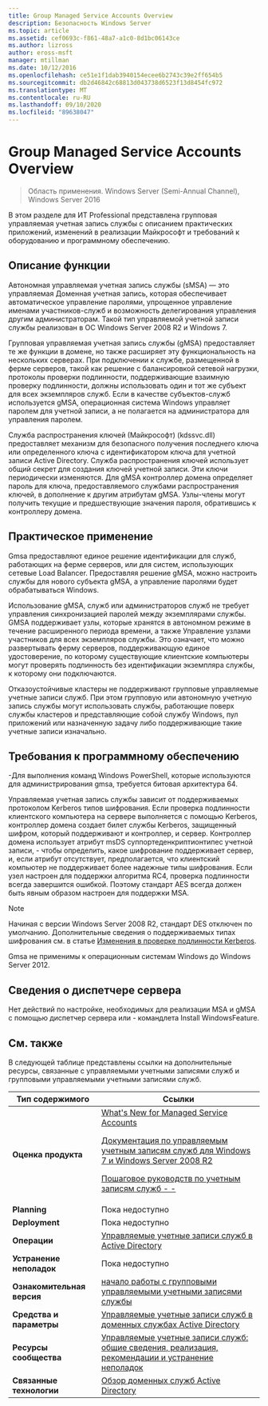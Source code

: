 ```yaml
---
title: Group Managed Service Accounts Overview
description: Безопасность Windows Server
ms.topic: article
ms.assetid: cef0693c-f861-48a7-a1c0-8d1bc06143ce
ms.author: lizross
author: eross-msft
manager: mtillman
ms.date: 10/12/2016
ms.openlocfilehash: ce51e1f1dab3940154ecee6b2743c39e2ff654b5
ms.sourcegitcommit: db2d46842c68813d043738d6523f13d8454fc972
ms.translationtype: MT
ms.contentlocale: ru-RU
ms.lasthandoff: 09/10/2020
ms.locfileid: "89638047"
---
```

# <a name="group-managed-service-accounts-overview"></a>Group Managed Service Accounts Overview

>Область применения. Windows Server (Semi-Annual Channel), Windows Server 2016

В этом разделе для ИТ Professional представлена групповая управляемая учетная запись службы с описанием практических приложений, изменений в реализации Майкрософт и требований к оборудованию и программному обеспечению.


## <a name="feature-description"></a><a name="BKMK_OVER"></a>Описание функции
Автономная управляемая учетная запись службы (sMSA) — это управляемая Доменная учетная запись, которая обеспечивает автоматическое управление паролями, упрощенное управление именами участников-служб и возможность делегирования управления другим администраторам. Такой тип управляемой учетной записи службы реализован в ОС Windows Server 2008 R2 и Windows 7.

Групповая управляемая учетная запись службы (gMSA) предоставляет те же функции в домене, но также расширяет эту функциональность на нескольких серверах. При подключении к службе, размещенной в ферме серверов, такой как решение с балансировкой сетевой нагрузки, протоколы проверки подлинности, поддерживающие взаимную проверку подлинности, должны использовать один и тот же субъект для всех экземпляров служб. Если в качестве субъектов-служб используется gMSA, операционная система Windows управляет паролем для учетной записи, а не полагается на администратора для управления паролем.

Служба распространения ключей (Майкрософт) \(kdssvc.dll\) предоставляет механизм для безопасного получения последнего ключа или определенного ключа с идентификатором ключа для учетной записи Active Directory. Служба распространения ключей использует общий секрет для создания ключей учетной записи. Эти ключи периодически изменяются. Для gMSA контроллер домена определяет пароль для ключа, предоставляемого службами распространения ключей, в дополнение к другим атрибутам gMSA.  Узлы-члены могут получить текущие и предшествующие значения пароля, обратившись к контроллеру домена.

## <a name="practical-applications"></a><a name="BKMK_APP"></a>Практическое применение
Gmsa предоставляют единое решение идентификации для служб, работающих на ферме серверов, или для систем, использующих сетевые Load Balancer. Предоставляя решение gMSA, можно настроить службы для нового субъекта gMSA, а управление паролями будет обрабатываться Windows.

Использование gMSA, служб или администраторов служб не требует управления синхронизацией паролей между экземплярами службы. GMSA поддерживает узлы, которые хранятся в автономном режиме в течение расширенного периода времени, а также Управление узлами участников для всех экземпляров службы. Это означает, что можно развертывать ферму серверов, поддерживающую единое удостоверение, по которому существующие клиентские компьютеры могут проверять подлинность без идентификации экземпляра службы, к которому они подключаются.

Отказоустойчивые кластеры не поддерживают групповые управляемые учетные записи служб. При этом групповую или автономную учетную запись службы могут использовать службы, работающие поверх службы кластеров и представляющие собой службу Windows, пул приложений или назначенную задачу либо поддерживающие такие учетные записи изначально.

## <a name="software-requirements"></a><a name="BKMK_SOFT"></a>Требования к программному обеспечению

\-Для выполнения команд Windows PowerShell, которые используются для администрирования gmsa, требуется битовая архитектура 64.

Управляемая учетная запись службы зависит от поддерживаемых протоколом Kerberos типов шифрования. Если проверка подлинности клиентского компьютера на сервере выполняется с помощью Kerberos, контроллер домена создает билет службы Kerberos, защищенный шифром, который поддерживают и контроллер, и сервер. Контроллер домена использует атрибут msDS суппортеденкриптионтипес учетной записи, \- чтобы определить, какое шифрование поддерживает сервер, и, если атрибут отсутствует, предполагается, что клиентский компьютер не поддерживает более надежные типы шифрования. Если узел настроен для поддержки алгоритма RC4, проверка подлинности всегда завершится ошибкой. Поэтому стандарт AES всегда должен быть явным образом настроен для поддержки MSA.

> [!NOTE]
> Начиная с версии Windows Server 2008 R2, стандарт DES отключен по умолчанию. Дополнительные сведения о поддерживаемых типах шифрования см. в статье [Изменения в проверке подлинности Kerberos](/previous-versions/windows/it-pro/windows-server-2008-R2-and-2008/dd560670(v=ws.10)).

Gmsa не применимы к операционным системам Windows до Windows Server 2012.

## <a name="server-manager-information"></a>Сведения о диспетчере сервера
Нет действий по настройке, необходимых для реализации MSA и gMSA с помощью диспетчер сервера или \- командлета Install WindowsFeature.

## <a name="see-also"></a><a name="BKMK_LINKS"></a> См. также
В следующей таблице представлены ссылки на дополнительные ресурсы, связанные с управляемыми учетными записями служб и групповыми управляемыми учетными записями служб.

|Тип содержимого|Ссылки|
|--------|-------|
|**Оценка продукта**|[What's New for Managed Service Accounts](what-s-new-for-managed-service-accounts.md)<p>[Документация по управляемым учетным записям служб для Windows 7 и Windows Server 2008 R2](/previous-versions/windows/it-pro/windows-server-2008-R2-and-2008/ff641731(v=ws.10))<p>[Пошаговое руководств по учетным записям служб \- \-](/previous-versions/windows/it-pro/windows-server-2008-R2-and-2008/dd548356(v=ws.10))|
|**Planning**|Пока недоступно|
|**Deployment**|Пока недоступно|
|**Операции**|[Управляемые учетные записи служб в Active Directory](/previous-versions/windows/it-pro/windows-server-2008-R2-and-2008/dd378925(v=ws.10))|
|**Устранение неполадок**|Пока недоступно|
|**Ознакомительная версия**|[начало работы с групповыми управляемыми учетными записями службы](getting-started-with-group-managed-service-accounts.md)|
|**Средства и параметры**|[Управляемые учетные записи служб в доменных службах Active Directory](/previous-versions/windows/it-pro/windows-server-2008-R2-and-2008/dd378925(v=ws.10))|
|**Ресурсы сообщества**|[Управляемые учетные записи служб: общие сведения, реализация, рекомендации и устранение неполадок](/archive/blogs/askds/managed-service-accounts-understanding-implementing-best-practices-and-troubleshooting)|
|**Связанные технологии**|[Обзор доменных служб Active Directory](active-directory-domain-services-overview.md)|